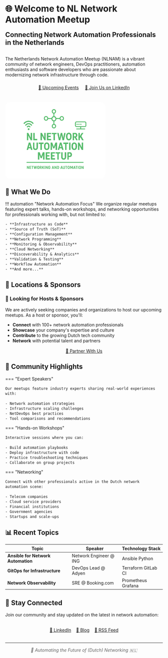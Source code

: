 # 🌐 Welcome to NL Network Automation Meetup

<div class="network-automation-card">
  <h2 style="margin-top: 0;">Connecting Network Automation Professionals in the Netherlands</h2>
  <div style="display: flex; align-items: flex-start; gap: 1.5rem; flex-wrap: wrap;">
    <div style="flex: 1; min-width: 250px;">
      <p>The Netherlands Network Automation Meetup (NLNAM) is a vibrant community of network engineers, DevOps practitioners, automation enthusiasts and software developers who are passionate about modernizing network infrastructure through code.</p>
      <p style="text-align: center; margin-top: 1.5rem;">
        <a href="/events/" class="cta-button">📅 Upcoming Events</a>
        <a href="https://www.linkedin.com/groups/15393055/" target="_blank" class="cta-button" style="margin-left: 1rem;">🤝 Join Us on LinkedIn</a>
      </p>
    </div>
    <img src="images/net-auto-logo-transparent.png" alt="NL Network Automation Meetup Logo" style="max-width: 320px; width: auto; height: auto; border-radius: 15px; flex-shrink: 0;">
  </div>

</div>

## 🎯 What We Do

!!! automation "Network Automation Focus"
    We organize regular meetups featuring expert talks, hands-on workshops, and networking opportunities for professionals working with, but not limited to:

    - **Infrastructure as Code**
    - **Source of Truth (SoT)**
    - **Configuration Management**
    - **Network Programming**
    - **Monitoring & Observability**
    - **Cloud Networking**
    - **Discoverability & Analytics**
    - **Validation & Testing**
    - **Workflow Automation**
    - **And more...**

## 🏢 Locations & Sponsors

<div class="topology-container">
<h3>🤝 Looking for Hosts & Sponsors</h3>
<p>We are actively seeking companies and organizations to host our upcoming meetups. As a host or sponsor, you'll:</p>

  <ul>
    <li><b>Connect</b> with 100+ network automation professionals</li>
    <li><b>Showcase</b> your company's expertise and culture</li>
    <li><b>Contribute</b> to the growing Dutch tech community</li>
    <li><b>Network</b> with potential talent and partners</li>
  </ul>

  <p style="text-align: center; margin-top: 1rem;">
    <a href="/contact/" class="cta-button">🚀 Partner With Us</a>
  </p>
</div>

## 🌟 Community Highlights

=== "Expert Speakers"

    Our meetups feature industry experts sharing real-world experiences with:

    - Network automation strategies
    - Infrastructure scaling challenges
    - NetDevOps best practices
    - Tool comparisons and recommendations

=== "Hands-on Workshops"

    Interactive sessions where you can:

    - Build automation playbooks
    - Deploy infrastructure with code
    - Practice troubleshooting techniques
    - Collaborate on group projects

=== "Networking"

    Connect with other professionals active in the Dutch network automation scene:

    - Telecom companies
    - Cloud service providers
    - Financial institutions
    - Government agencies
    - Startups and scale-ups

## 📊 Recent Topics

| Topic                              | Speaker                | Technology Stack                                                                    |
| ---------------------------------- | ---------------------- | ----------------------------------------------------------------------------------- |
| **Ansible for Network Automation** | Network Engineer @ ING | <span class="tech-badge">Ansible</span> <span class="tech-badge">Python</span>      |
| **GitOps for Infrastructure**      | DevOps Lead @ Adyen    | <span class="tech-badge">Terraform</span> <span class="tech-badge">GitLab CI</span> |
| **Network Observability**          | SRE @ Booking.com      | <span class="tech-badge">Prometheus</span> <span class="tech-badge">Grafana</span>  |

## 🔗 Stay Connected

Join our community and stay updated on the latest in network automation:

<div style="display: flex; gap: 1rem; justify-content: center; margin: 2rem 0;">
  <a href="https://www.linkedin.com/groups/15393055/" target="_blank" class="cta-button">💼 LinkedIn</a>
  <a href="/blog/" class="cta-button">📝 Blog</a>
  <a href="/feed_rss_created.xml" class="cta-button">📡 RSS Feed</a>
</div>

---

<div style="text-align: center; color: #666; font-style: italic;">
  <p>🚀 <span class="network-term">Automating the Future</span> of (Dutch) Networking 🇳🇱</p>
</div>